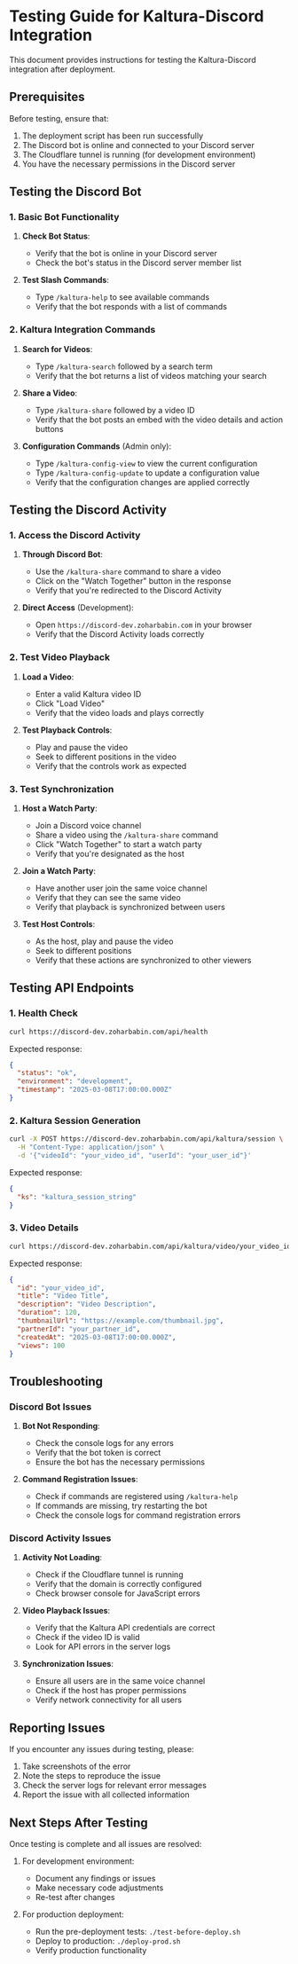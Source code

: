 # Testing Guide for Kaltura-Discord Integration

This document provides instructions for testing the Kaltura-Discord integration after deployment.

## Prerequisites

Before testing, ensure that:

1. The deployment script has been run successfully
2. The Discord bot is online and connected to your Discord server
3. The Cloudflare tunnel is running (for development environment)
4. You have the necessary permissions in the Discord server

## Testing the Discord Bot

### 1. Basic Bot Functionality

1. **Check Bot Status**:
   - Verify that the bot is online in your Discord server
   - Check the bot's status in the Discord server member list

2. **Test Slash Commands**:
   - Type `/kaltura-help` to see available commands
   - Verify that the bot responds with a list of commands

### 2. Kaltura Integration Commands

1. **Search for Videos**:
   - Type `/kaltura-search` followed by a search term
   - Verify that the bot returns a list of videos matching your search

2. **Share a Video**:
   - Type `/kaltura-share` followed by a video ID
   - Verify that the bot posts an embed with the video details and action buttons

3. **Configuration Commands** (Admin only):
   - Type `/kaltura-config-view` to view the current configuration
   - Type `/kaltura-config-update` to update a configuration value
   - Verify that the configuration changes are applied correctly

## Testing the Discord Activity

### 1. Access the Discord Activity

1. **Through Discord Bot**:
   - Use the `/kaltura-share` command to share a video
   - Click on the "Watch Together" button in the response
   - Verify that you're redirected to the Discord Activity

2. **Direct Access** (Development):
   - Open `https://discord-dev.zoharbabin.com` in your browser
   - Verify that the Discord Activity loads correctly

### 2. Test Video Playback

1. **Load a Video**:
   - Enter a valid Kaltura video ID
   - Click "Load Video"
   - Verify that the video loads and plays correctly

2. **Test Playback Controls**:
   - Play and pause the video
   - Seek to different positions in the video
   - Verify that the controls work as expected

### 3. Test Synchronization

1. **Host a Watch Party**:
   - Join a Discord voice channel
   - Share a video using the `/kaltura-share` command
   - Click "Watch Together" to start a watch party
   - Verify that you're designated as the host

2. **Join a Watch Party**:
   - Have another user join the same voice channel
   - Verify that they can see the same video
   - Verify that playback is synchronized between users

3. **Test Host Controls**:
   - As the host, play and pause the video
   - Seek to different positions
   - Verify that these actions are synchronized to other viewers

## Testing API Endpoints

### 1. Health Check

```bash
curl https://discord-dev.zoharbabin.com/api/health
```

Expected response:
```json
{
  "status": "ok",
  "environment": "development",
  "timestamp": "2025-03-08T17:00:00.000Z"
}
```

### 2. Kaltura Session Generation

```bash
curl -X POST https://discord-dev.zoharbabin.com/api/kaltura/session \
  -H "Content-Type: application/json" \
  -d '{"videoId": "your_video_id", "userId": "your_user_id"}'
```

Expected response:
```json
{
  "ks": "kaltura_session_string"
}
```

### 3. Video Details

```bash
curl https://discord-dev.zoharbabin.com/api/kaltura/video/your_video_id
```

Expected response:
```json
{
  "id": "your_video_id",
  "title": "Video Title",
  "description": "Video Description",
  "duration": 120,
  "thumbnailUrl": "https://example.com/thumbnail.jpg",
  "partnerId": "your_partner_id",
  "createdAt": "2025-03-08T17:00:00.000Z",
  "views": 100
}
```

## Troubleshooting

### Discord Bot Issues

1. **Bot Not Responding**:
   - Check the console logs for any errors
   - Verify that the bot token is correct
   - Ensure the bot has the necessary permissions

2. **Command Registration Issues**:
   - Check if commands are registered using `/kaltura-help`
   - If commands are missing, try restarting the bot
   - Check the console logs for command registration errors

### Discord Activity Issues

1. **Activity Not Loading**:
   - Check if the Cloudflare tunnel is running
   - Verify that the domain is correctly configured
   - Check browser console for JavaScript errors

2. **Video Playback Issues**:
   - Verify that the Kaltura API credentials are correct
   - Check if the video ID is valid
   - Look for API errors in the server logs

3. **Synchronization Issues**:
   - Ensure all users are in the same voice channel
   - Check if the host has proper permissions
   - Verify network connectivity for all users

## Reporting Issues

If you encounter any issues during testing, please:

1. Take screenshots of the error
2. Note the steps to reproduce the issue
3. Check the server logs for relevant error messages
4. Report the issue with all collected information

## Next Steps After Testing

Once testing is complete and all issues are resolved:

1. For development environment:
   - Document any findings or issues
   - Make necessary code adjustments
   - Re-test after changes

2. For production deployment:
   - Run the pre-deployment tests: `./test-before-deploy.sh`
   - Deploy to production: `./deploy-prod.sh`
   - Verify production functionality